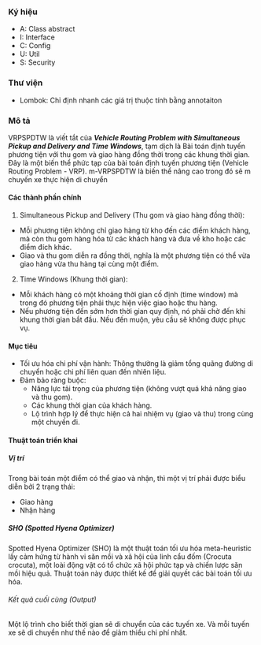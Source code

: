 ### Ký hiệu
- A: Class abstract
- I: Interface
- C: Config
- U: Util
- S: Security

### Thư viện
- Lombok: Chỉ định nhanh các giá trị thuộc tính bằng annotaiton

### Mô tả
VRPSPDTW là viết tắt của ***Vehicle Routing Problem with Simultaneous Pickup and Delivery and Time Windows***, 
tạm dịch là Bài toán định tuyến phương tiện với thu gom và giao hàng đồng thời trong các khung thời gian. 
Đây là một biến thể phức tạp của bài toán định tuyến phương tiện (Vehicle Routing Problem - VRP).
m-VRPSPDTW là biến thể nâng cao trong đó sẽ m chuyến xe thực hiện di chuyển 
#### Các thành phần chính
1. Simultaneous Pickup and Delivery (Thu gom và giao hàng đồng thời):
- Mỗi phương tiện không chỉ giao hàng từ kho đến các điểm khách hàng, mà còn thu gom hàng hóa từ các khách hàng và đưa về kho hoặc các điểm đích khác.
- Giao và thu gom diễn ra đồng thời, nghĩa là một phương tiện có thể vừa giao hàng vừa thu hàng tại cùng một điểm.
2. Time Windows (Khung thời gian):
- Mỗi khách hàng có một khoảng thời gian cố định (time window) mà trong đó phương tiện phải thực hiện việc giao hoặc thu hàng.
- Nếu phương tiện đến sớm hơn thời gian quy định, nó phải chờ đến khi khung thời gian bắt đầu. Nếu đến muộn, yêu cầu sẽ không được phục vụ.
#### Mục tiêu 
- Tối ưu hóa chi phí vận hành: Thông thường là giảm tổng quãng đường di chuyển hoặc chi phí liên quan đến nhiên liệu.
- Đảm bảo ràng buộc:
  + Năng lực tải trọng của phương tiện (không vượt quá khả năng giao và thu gom).
  + Các khung thời gian của khách hàng.
  + Lộ trình hợp lý để thực hiện cả hai nhiệm vụ (giao và thu) trong cùng một chuyến đi.
#### Thuật toán triển khai
##### Vị trí
Trong bài toán một điểm có thể giao và nhận, thì một vị trí phải được biểu diễn bởi 2 trạng thái:
- Giao hàng
- Nhận hàng

##### SHO (Spotted Hyena Optimizer)
Spotted Hyena Optimizer (SHO) là một thuật toán tối ưu hóa meta-heuristic lấy cảm hứng từ hành vi săn mồi và xã hội của linh cẩu đốm (Crocuta crocuta), một loài động vật có tổ chức xã hội phức tạp và chiến lược săn mồi hiệu quả. Thuật toán này được thiết kế để giải quyết các bài toán tối ưu hóa.
###### Kết quả cuối cùng (Output)
Một lộ trình cho biết thời gian sẽ di chuyển của các tuyến xe. Và mỗi tuyến xe sẽ di chuyển như thế nào để giảm thiểu chi phí nhất.